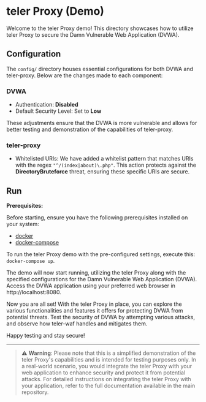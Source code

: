 # teler Proxy (Demo)

Welcome to the teler Proxy demo! This directory showcases how to utilize teler Proxy to secure the Damn Vulnerable Web Application (DVWA).

## Configuration

The `config/` directory houses essential configurations for both DVWA and teler-proxy. Below are the changes made to each component:

### DVWA

* Authentication: **Disabled**
* Default Security Level: Set to **Low**

These adjustments ensure that the DVWA is more vulnerable and allows for better testing and demonstration of the capabilities of teler-proxy.

### teler-proxy

* Whitelisted URIs: We have added a whitelist pattern that matches URIs with the regex `"^/(index|about)\.php"`. This action protects against the **DirectoryBruteforce** threat, ensuring these specific URIs are secure.

## Run

**Prerequisites:**

Before starting, ensure you have the following prerequisites installed on your system:

* [docker](https://docs.docker.com/engine/install/)
* [docker-compose](https://docs.docker.com/compose/install/)

To run the teler Proxy demo with the pre-configured settings, execute this: `docker-compose up`.

The demo will now start running, utilizing the teler Proxy along with the specified configurations for the Damn Vulnerable Web Application (DVWA). Access the DVWA application using your preferred web browser in http://localhost:8080.

Now you are all set! With the teler Proxy in place, you can explore the various functionalities and features it offers for protecting DVWA from potential threats. Test the security of DVWA by attempting various attacks, and observe how teler-waf handles and mitigates them.

Happy testing and stay secure!

---

> ⚠️ **Warning**: Please note that this is a simplified demonstration of the teler Proxy's capabilities and is intended for testing purposes only. In a real-world scenario, you would integrate the teler Proxy with your web application to enhance security and protect it from potential attacks. For detailed instructions on integrating the teler Proxy with your application, refer to the full documentation available in the main repository.